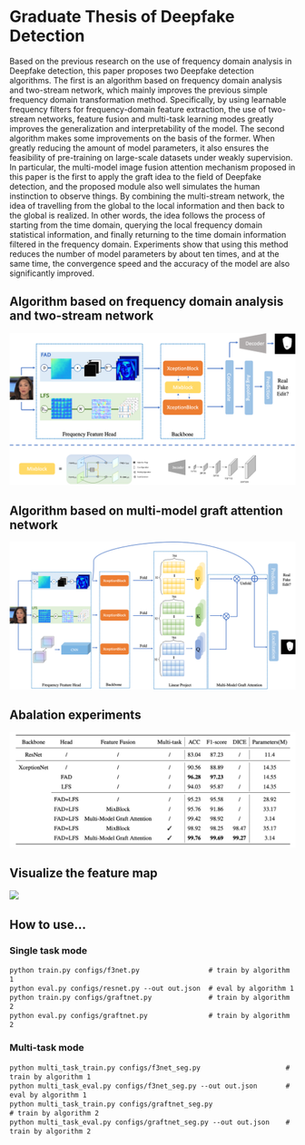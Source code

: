 # Graduate Thesis of Deepfake Detection

Based on the previous research on the use of frequency domain analysis in Deepfake detection, this paper proposes two Deepfake detection algorithms. The first is an algorithm based on frequency domain analysis and two-stream network, which mainly improves the previous simple frequency domain transformation method. Specifically, by using learnable frequency filters for frequency-domain feature extraction, the use of two-stream networks, feature fusion and multi-task learning modes greatly improves the generalization and interpretability of the model. The second algorithm makes some improvements on the basis of the former. When greatly reducing the amount of model parameters, it also ensures the feasibility of pre-training on large-scale datasets under weakly supervision. In particular, the multi-model image fusion attention mechanism proposed in this paper is the first to apply the graft idea to the field of Deepfake detection, and the proposed module also well simulates the human instinction to observe things. By combining the multi-stream network, the idea of travelling from the global to the local information and then back to the global is realized. In other words, the idea follows the process of starting from the time domain, querying the local frequency domain statistical information, and finally returning to the time domain information filtered in the frequency domain.  Experiments show that using this method reduces the number of model parameters by about ten times, and at the same time, the convergence speed and the accuracy of the model are also significantly improved.


## Algorithm based on frequency domain analysis and two-stream network

![The first algorithm that based on frequency domain analysis and two-stream network](./figures/chap03_framework.png)


## Algorithm based on multi-model graft attention network


![The second algorithm that based on multi-model graft attention network](./figures/chap04_framework2.png)

## Abalation experiments

![](./figures/exp_tab_en.png)

## Visualize the feature map

![](./figures/chap03_visual.png)

## How to use…

### Single task mode

```shell
python train.py configs/f3net.py                 # train by algorithm 1
python eval.py configs/resnet.py --out out.json  # eval by algorithm 1
python train.py configs/graftnet.py              # train by algorithm 2
python eval.py configs/graftnet.py               # train by algorithm 2
```

### Multi-task mode

```shell
python multi_task_train.py configs/f3net_seg.py  	                # train by algorithm 1
python multi_task_eval.py configs/f3net_seg.py --out out.json   	# eval by algorithm 1
python multi_task_train.py configs/graftnet_seg.py                      # train by algorithm 2
python multi_task_eval.py configs/graftnet_seg.py --out out.json	# train by algorithm 2
```

